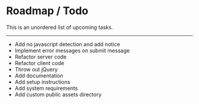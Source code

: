 # Roadmap / Todo
This is an unordered list of upcoming tasks.

---

- Add no javascript detection and add notice
- Implement error messages on submit message
- Refactor server code
- Refactor client code
- Throw out jQuery
- Add documentation
- Add setup instructions
- Add system requirements
- Add custom public assets directory
